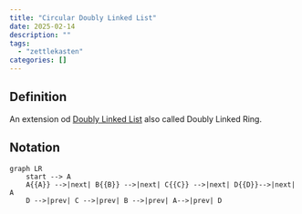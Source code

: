 ```yaml
---
title: "Circular Doubly Linked List"
date: 2025-02-14
description: ""
tags: 
  - "zettlekasten"
categories: []
---
```


## Definition

An extension od [Doubly Linked List](Doubly%20Linked%20List.md) also called Doubly Linked Ring.

## Notation
```mermaid
graph LR
    start --> A 
    A{{A}} -->|next| B{{B}} -->|next| C{{C}} -->|next| D{{D}}-->|next| A
	D -->|prev| C -->|prev| B -->|prev| A-->|prev| D
```
